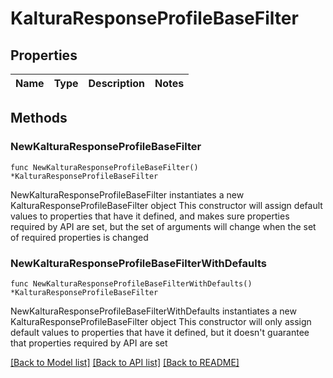 # KalturaResponseProfileBaseFilter

## Properties

Name | Type | Description | Notes
------------ | ------------- | ------------- | -------------

## Methods

### NewKalturaResponseProfileBaseFilter

`func NewKalturaResponseProfileBaseFilter() *KalturaResponseProfileBaseFilter`

NewKalturaResponseProfileBaseFilter instantiates a new KalturaResponseProfileBaseFilter object
This constructor will assign default values to properties that have it defined,
and makes sure properties required by API are set, but the set of arguments
will change when the set of required properties is changed

### NewKalturaResponseProfileBaseFilterWithDefaults

`func NewKalturaResponseProfileBaseFilterWithDefaults() *KalturaResponseProfileBaseFilter`

NewKalturaResponseProfileBaseFilterWithDefaults instantiates a new KalturaResponseProfileBaseFilter object
This constructor will only assign default values to properties that have it defined,
but it doesn't guarantee that properties required by API are set


[[Back to Model list]](../README.md#documentation-for-models) [[Back to API list]](../README.md#documentation-for-api-endpoints) [[Back to README]](../README.md)


